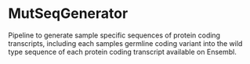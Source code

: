 # MutSeqGenerator
Pipeline to generate sample specific sequences of protein coding transcripts, including each samples germline coding variant into the wild type sequence of each protein coding transcript available on Ensembl.
